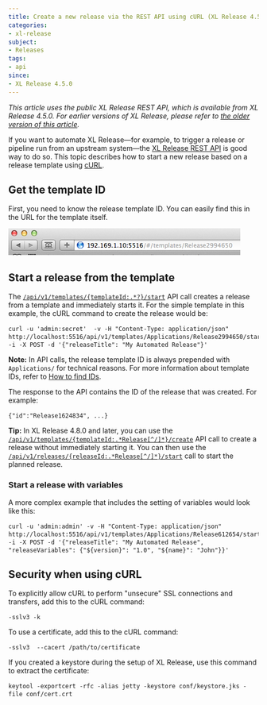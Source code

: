 ```yaml
---
title: Create a new release via the REST API using cURL (XL Release 4.5.0 and later)
categories:
- xl-release
subject:
- Releases
tags:
- api
since:
- XL Release 4.5.0
---
```


_This article uses the public XL Release REST API, which is available from XL Release 4.5.0. For earlier versions of XL Release, please refer to [the older version of this article](/xl-release/how-to/create-a-new-release-via-rest-api-using-curl-4.0.html)._

If you want to automate XL Release—for example, to trigger a release or pipeline run from an upstream system—the [XL Release REST API](/xl-release/latest/rest-api/) is good way to do so. This topic describes how to start a new release based on a release template using [cURL](http://curl.haxx.se/docs/manpage.html).

## Get the template ID

First, you need to know the release template ID. You can easily find this in the URL for the template itself.

![URL for template](../images/template-release-id.png)

## Start a release from the template

The [`/api/v1/templates/{templateId:.*?}/start`](/xl-release/4.6.x/rest-api/#!/templates/start) API call creates a release from a template and immediately starts it. For the simple template in this example, the cURL command to create the release would be:

    curl -u 'admin:secret'  -v -H "Content-Type: application/json" http://localhost:5516/api/v1/templates/Applications/Release2994650/start -i -X POST -d '{"releaseTitle": "My Automated Release"}'

**Note:** In API calls, the release template ID is always prepended with `Applications/` for technical reasons. For more information about template IDs, refer to [How to find IDs](/xl-release/how-to/how-to-find-ids.html).

The response to the API contains the ID of the release that was created. For example:

    {"id":"Release1624834", ...}

**Tip:** In XL Release 4.8.0 and later, you can use the [`/api/v1/templates/{templateId:.*Release[^/]*}/create`](/xl-release/4.8.x/rest-api/#!/templates/create) API call to create a release without immediately starting it. You can then use the [`/api/v1/releases/{releaseId:.*Release[^/]*}/start`](/xl-release/4.8.x/rest-api/#!/releases/start) call to start the planned release.

### Start a release with variables

A more complex example that includes the setting of variables would look like this:

    curl -u 'admin:admin' -v -H "Content-Type: application/json" http://localhost:5516/api/v1/templates/Applications/Release612654/start -i -X POST -d '{"releaseTitle": "My Automated Release", "releaseVariables": {"${version}": "1.0", "${name}": "John"}}'

## Security when using cURL

To explicitly allow cURL to perform "unsecure" SSL connections and transfers, add this to the cURL command:

    -sslv3 -k

To use a certificate, add this to the cURL command:

    -sslv3  --cacert /path/to/certificate

If you created a keystore during the setup of XL Release, use this command to extract the certificate: 

    keytool -exportcert -rfc -alias jetty -keystore conf/keystore.jks -file conf/cert.crt
